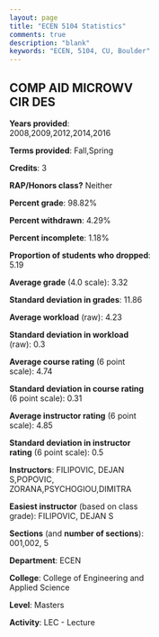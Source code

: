 ```yaml
---
layout: page
title: "ECEN 5104 Statistics"
comments: true
description: "blank"
keywords: "ECEN, 5104, CU, Boulder"
--- 
```

<head>
<script src="https://ajax.googleapis.com/ajax/libs/jquery/2.1.3/jquery.min.js"></script>
<script src="https://dl.dropboxusercontent.com/s/pc42nxpaw1ea4o9/highcharts.js?dl=0"></script>
<!-- <script src="../assets/js/highcharts.js"></script> -->
<style type="text/css">@font-face {
	font-family: "Bebas Neue";
	src: url(https://www.filehosting.org/file/details/544349/BebasNeue%20Regular.otf) format("opentype");
	}
	h1.Bebas { 
		font-family: "Bebas Neue", Verdana, Tahoma;
	}
</style>
</head>
<body>
	<div id="container" style="float: right; width: 45%; height: 88%; margin-left: 2.5%; margin-right: 2.5%;"></div>
	<script language="JavaScript">
		$(document).ready(function() {
		var chart = {type: 'column'};
		var title = {text: 'Grade Distribution'};
		var xAxis = {categories: ['A','B','C','D','F'],crosshair: true};
		var yAxis = {min: 0,title: {text: 'Percentage'}};
		var tooltip = {headerFormat: '<center><b><span style="font-size:20px">{point.key}</span></b></center>',
		               pointFormat: '<td style="padding:0"><b>{point.y:.1f}%</b></td>',
		               footerFormat: '</table>',shared: true,useHTML: true};
		var plotOptions = {column: {pointPadding: 0.0,borderWidth: 0}};  
		var credits = {enabled: false};var series= [{name: 'Percent',data: [41.67,52.78,5.56,0.0,0.0,]}];
		var json = {};
		json.chart = chart;
		json.title = title;
		json.tooltip = tooltip;
		json.xAxis = xAxis;
		json.yAxis = yAxis;  
		json.series = series;
		json.plotOptions = plotOptions;  
		json.credits = credits;
		$('#container').highcharts(json);
	});
	</script>
</body>
			   
## COMP AID MICROWV CIR DES

**Years provided**: 2008,2009,2012,2014,2016

**Terms provided**: Fall,Spring

**Credits**: 3

**RAP/Honors class?** Neither

**Percent grade**: 98.82%

**Percent withdrawn**: 4.29%

**Percent incomplete**: 1.18%

**Proportion of students who dropped**: 5.19

**Average grade** (4.0 scale): 3.32

**Standard deviation in grades**: 11.86

**Average workload** (raw): 4.23

**Standard deviation in workload** (raw): 0.3

**Average course rating** (6 point scale): 4.74

**Standard deviation in course rating** (6 point scale): 0.31

**Average instructor rating** (6 point scale): 4.85

**Standard deviation in instructor rating** (6 point scale): 0.5

**Instructors**: FILIPOVIC, DEJAN S,POPOVIC, ZORANA,PSYCHOGIOU,DIMITRA

**Easiest instructor** (based on class grade): FILIPOVIC, DEJAN S

**Sections** (and **number of sections**): 001,002, 5

**Department**: ECEN

**College**: College of Engineering and Applied Science

**Level**: Masters

**Activity**: LEC - Lecture